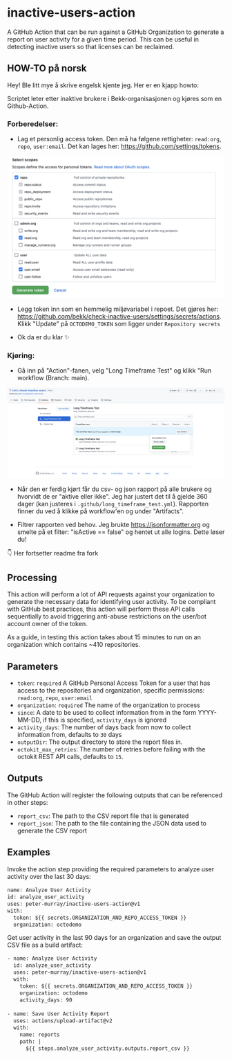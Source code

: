 # inactive-users-action

A GitHub Action that can be run against a GitHub Organization to generate a report on user activity for a given time
period. This can be useful in detecting inactive users so that licenses can be reclaimed.

## HOW-TO på norsk

Hey! Ble litt mye å skrive engelsk kjente jeg. Her er en kjapp howto:

Scriptet leter etter inaktive brukere i Bekk-organisasjonen og kjøres som en Github-Action.

### Forberedelser:

- Lag et personlig access token. Den må ha følgene rettigheter: `read:org`, `repo`, `user:email`. Det kan lages her: https://github.com/settings/tokens.

![skjermbilde av github token](./doc/github-token.png)

- Legg token inn som en hemmelig miljøvariabel i repoet. Det gjøres her: https://github.com/bekk/check-inactive-users/settings/secrets/actions. Klikk "Update" på `OCTODEMO_TOKEN` som ligger under `Repository secrets`

- Ok da er du klar ✨

### Kjøring:

- Gå inn på "Action"-fanen, velg "Long Timeframe Test" og klikk "Run workflow (Branch: main).

![skjermbilde av github action](./doc/github-action.png)

- Når den er ferdig kjørt får du csv- og json rapport på alle brukere og hvorvidt de er "aktive eller ikke". Jeg har justert det til å gjelde 360 dager (kan justeres i `.github/long_timeframe_test.yml`). Rapporten finner du ved å klikke på workflow'en og under "Artifacts".

- Filtrer rapporten ved behov. Jeg brukte https://jsonformatter.org og smelte på et filter: "isActive == false" og hentet ut alle logins. Dette løser du!

👇 Her fortsetter readme fra fork

## Processing

This action will perform a lot of API requests against your organization to generate the necessary data for identifying
user activity. To be compliant with GitHub best practices, this action will perform these API calls sequentially to
avoid triggering anti-abuse restrictions on the user/bot account owner of the token.

As a guide, in testing this action takes about 15 minutes to run on an organization which contains ~410 repositories.

## Parameters

- `token`: `required` A GitHub Personal Access Token for a user that has access to the repositories and organization, specific permissions: `read:org`, `repo`, `user:email`
- `organization`: `required` The name of the organization to process
- `since`: A date to be used to collect information from in the form YYYY-MM-DD, if this is specified, `activity_days` is ignored
- `activity_days`: The number of days back from now to collect information from, defaults to `30` days
- `outputDir`: The output directory to store the report files in.
- `octokit_max_retries`: The number of retries before failing with the octokit REST API calls, defaults to `15`.

## Outputs

The GitHub Action will register the following outputs that can be referenced in other steps:

- `report_csv`: The path to the CSV report file that is generated
- `report_json`: The path to the file containing the JSON data used to generate the CSV report

## Examples

Invoke the action step providing the required parameters to analyze user activity over the last 30 days:

```
name: Analyze User Activity
id: analyze_user_activity
uses: peter-murray/inactive-users-action@v1
with:
  token: ${{ secrets.ORGANIZATION_AND_REPO_ACCESS_TOKEN }}
  organization: octodemo
```

Get user activity in the last 90 days for an organization and save the output CSV file as a build artifact:

```
- name: Analyze User Activity
  id: analyze_user_activity
  uses: peter-murray/inactive-users-action@v1
  with:
    token: ${{ secrets.ORGANIZATION_AND_REPO_ACCESS_TOKEN }}
    organization: octodemo
    activity_days: 90

- name: Save User Activity Report
  uses: actions/upload-artifact@v2
  with:
    name: reports
    path: |
      ${{ steps.analyze_user_activity.outputs.report_csv }}

```

